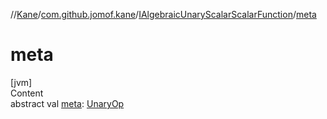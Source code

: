 //[Kane](../../index.md)/[com.github.jomof.kane](../index.md)/[IAlgebraicUnaryScalarScalarFunction](index.md)/[meta](meta.md)



# meta  
[jvm]  
Content  
abstract val [meta](meta.md): [UnaryOp](../../com.github.jomof.kane.impl/-unary-op/index.md)  



